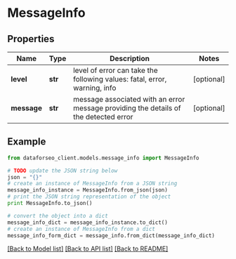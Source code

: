# MessageInfo


## Properties

Name | Type | Description | Notes
------------ | ------------- | ------------- | -------------
**level** | **str** | level of error can take the following values: fatal, error, warning, info | [optional] 
**message** | **str** | message associated with an error message providing the details of the detected error | [optional] 

## Example

```python
from dataforseo_client.models.message_info import MessageInfo

# TODO update the JSON string below
json = "{}"
# create an instance of MessageInfo from a JSON string
message_info_instance = MessageInfo.from_json(json)
# print the JSON string representation of the object
print MessageInfo.to_json()

# convert the object into a dict
message_info_dict = message_info_instance.to_dict()
# create an instance of MessageInfo from a dict
message_info_form_dict = message_info.from_dict(message_info_dict)
```
[[Back to Model list]](../README.md#documentation-for-models) [[Back to API list]](../README.md#documentation-for-api-endpoints) [[Back to README]](../README.md)


